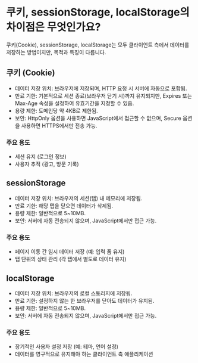 # 쿠키, sessionStorage, localStorage의 차이점은 무엇인가요?

쿠키(Cookie), sessionStorage, localStorage는 모두 클라이언트 측에서 데이터를 저장하는 방법이지만, 목적과 특징이 다릅니다.

## 쿠키 (Cookie)

- 데이터 저장 위치: 브라우저에 저장되며, HTTP 요청 시 서버에 자동으로 포함됨.
- 만료 기한: 기본적으로 세션 종료(브라우저 닫기 시)까지 유지되지만, Expires 또는 Max-Age 속성을 설정하여 유효기간을 지정할 수 있음.
- 용량 제한: 도메인당 약 4KB로 제한됨.
- 보안: HttpOnly 옵션을 사용하면 JavaScript에서 접근할 수 없으며, Secure 옵션을 사용하면 HTTPS에서만 전송 가능.

### 주요 용도

- 세션 유지 (로그인 정보)
- 사용자 추적 (광고, 방문 기록)

## sessionStorage

- 데이터 저장 위치: 브라우저의 세션(탭) 내 메모리에 저장됨.
- 만료 기한: 해당 탭을 닫으면 데이터가 삭제됨.
- 용량 제한: 일반적으로 5~10MB.
- 보안: 서버에 자동 전송되지 않으며, JavaScript에서만 접근 가능.

### 주요 용도

- 페이지 이동 간 임시 데이터 저장 (예: 입력 폼 유지)
- 탭 단위의 상태 관리 (각 탭에서 별도로 데이터 유지)

## localStorage

- 데이터 저장 위치: 브라우저의 로컬 스토리지에 저장됨.
- 만료 기한: 설정하지 않는 한 브라우저를 닫아도 데이터가 유지됨.
- 용량 제한: 일반적으로 5~10MB.
- 보안: 서버에 자동 전송되지 않으며, JavaScript에서만 접근 가능.

### 주요 용도

- 장기적인 사용자 설정 저장 (예: 테마, 언어 설정)
- 데이터를 영구적으로 유지해야 하는 클라이언트 측 애플리케이션
